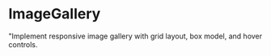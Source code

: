 # ImageGallery
"Implement responsive image gallery with grid layout, box model, and hover controls.

